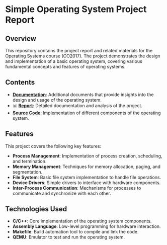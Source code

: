 # Simple Operating System Project Report

## Overview
This repository contains the project report and related materials for the Operating Systems course (CO2017). The project demonstrates the design and implementation of a basic operating system, covering various fundamental concepts and features of operating systems.

## Contents
- **[Documentation](https://github.com/LongVoBI/Simple-Operating-System/blob/f539f5873f071ed764732bc04222234688f4c457/assignment2_Paging-3.pdf
)**: Additional documents that provide insights into the design and usage of the operating system.
- 📊 **[Report](https://github.com/LongVoBI/Simple-Operating-System/blob/f539f5873f071ed764732bc04222234688f4c457/OS_Report.pdf)**: Detailed documentation and analysis of the project.
- **[Source Code](https://github.com/LongVoBI/Simple-Operating-System/blob/f539f5873f071ed764732bc04222234688f4c457/ossim_source_code_part2_hk231_paging.zip)**: Implementation of different components of the operating system.

## Features
This project covers the following key features:
- **Process Management**: Implementation of process creation, scheduling, and termination.
- **Memory Management**: Techniques for memory allocation, paging, and segmentation.
- **File System**: Basic file system implementation to handle file operations.
- **Device Drivers**: Simple drivers to interface with hardware components.
- **Inter-Process Communication**: Mechanisms for processes to communicate and synchronize with each other.

## Technologies Used
- **C/C++**: Core implementation of the operating system components.
- **Assembly Language**: Low-level programming for hardware interaction.
- **Makefile**: Build automation tool to compile and link the code.
- **QEMU**: Emulator to test and run the operating system.
